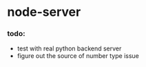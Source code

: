 # node-server



### todo:

* test with real python backend server
* figure out the source of number type issue
